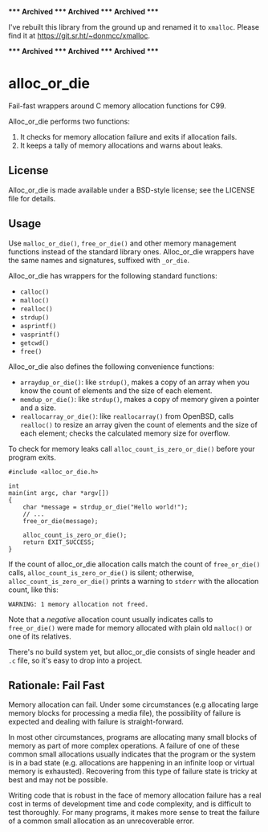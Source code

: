 __*** Archived *** Archived *** Archived ***__

I've rebuilt this library from the ground up and renamed it to `xmalloc`.
Please find it at https://git.sr.ht/~donmcc/xmalloc.

__*** Archived *** Archived *** Archived ***__

alloc_or_die
============

Fail-fast wrappers around C memory allocation functions for C99.

Alloc_or_die performs two functions:

1. It checks for memory allocation failure and exits if allocation fails.
2. It keeps a tally of memory allocations and warns about leaks.


License
-------
Alloc_or_die is made available under a BSD-style license; see the LICENSE file 
for details.


Usage
-----

Use `malloc_or_die()`, `free_or_die()` and other memory management functions 
instead of the standard library ones.  Alloc_or_die wrappers have the same 
names and signatures, suffixed with `_or_die`.

Alloc_or_die has wrappers for the following standard functions:

- `calloc()`
- `malloc()`
- `realloc()`
- `strdup()`
- `asprintf()`
- `vasprintf()`
- `getcwd()`
- `free()`
  
Alloc_or_die also defines the following convenience functions:

- `arraydup_or_die()`: like `strdup()`, makes a copy of an array when you 
  know the count of elements and the size of each element.
- `memdup_or_die()`: like `strdup()`, makes a copy of memory given a 
  pointer and a size.
- `reallocarray_or_die()`: like `reallocarray()` from OpenBSD, calls 
  `realloc()` to resize an array given the count of elements and the size
  of each element; checks the calculated memory size for overflow.

To check for memory leaks call `alloc_count_is_zero_or_die()` before your 
program exits.

    #include <alloc_or_die.h>

    int
    main(int argc, char *argv[])
    {
        char *message = strdup_or_die("Hello world!");
        // ...
        free_or_die(message);

        alloc_count_is_zero_or_die();
        return EXIT_SUCCESS;
    }

If the count of alloc_or_die allocation calls match the count of 
`free_or_die()` calls, `alloc_count_is_zero_or_die()` is silent; otherwise, 
`alloc_count_is_zero_or_die()` prints a warning to `stderr` with the 
allocation count, like this:

    WARNING: 1 memory allocation not freed.

Note that a _negative_ allocation count usually indicates calls to 
`free_or_die()` were made for memory allocated with plain old `malloc()` or one 
of its relatives.

There's no build system yet, but alloc_or_die consists of single header and 
`.c` file, so it's easy to drop into a project.


Rationale: Fail Fast
--------------------

Memory allocation can fail. Under some circumstances (e.g allocating large 
memory blocks for processing a media file), the possibility of failure is 
expected and dealing with failure is straight-forward.

In most other circumstances, programs are allocating many small blocks of
memory as part of more complex operations. A failure of one of these common 
small allocations usually indicates that the program or the system is in a bad 
state (e.g. allocations are happening in an infinite loop or virtual memory is 
exhausted). Recovering from this type of failure state is tricky at best and 
may not be possible.

Writing code that is robust in the face of memory allocation failure has a real
cost in terms of development time and code complexity, and is difficult to test 
thoroughly. For many programs, it makes more sense to treat the failure of a 
common small allocation as an unrecoverable error.

